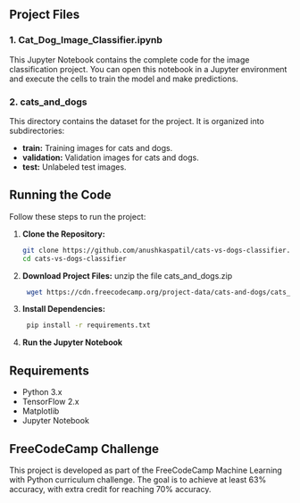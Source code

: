 ## Project Files

### 1. Cat_Dog_Image_Classifier.ipynb

This Jupyter Notebook contains the complete code for the image classification project. You can open this notebook in a Jupyter environment and execute the cells to train the model and make predictions.

### 2. cats_and_dogs

This directory contains the dataset for the project. It is organized into subdirectories:

- **train:** Training images for cats and dogs.
- **validation:** Validation images for cats and dogs.
- **test:** Unlabeled test images.

## Running the Code

Follow these steps to run the project:

1. **Clone the Repository:**
   ```bash
   git clone https://github.com/anushkaspatil/cats-vs-dogs-classifier.git
   cd cats-vs-dogs-classifier

2. **Download Project Files:**
   unzip the file cats_and_dogs.zip
   ```bash
    wget https://cdn.freecodecamp.org/project-data/cats-and-dogs/cats_and_dogs.zip

3. **Install Dependencies:**
   ```bash
    pip install -r requirements.txt

4. **Run the Jupyter Notebook**

  ## Requirements
  - Python 3.x
  - TensorFlow 2.x
  - Matplotlib
  - Jupyter Notebook

 ## FreeCodeCamp Challenge
 This project is developed as part of the FreeCodeCamp Machine Learning with Python curriculum challenge. The goal is to achieve at least 63% accuracy, with extra credit for reaching 70% accuracy.
